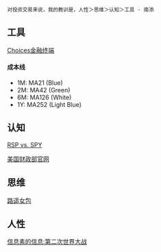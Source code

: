 ```
对投资交易来说，我的教训是，人性＞思维＞认知＞工具 - 南添
```
## 工具

[Choices金融终端](https://choice.eastmoney.com/)

#### 成本线
- 1M: MA21 (Blue)
- 2M: MA42 (Green)
- 6M: MA126 (White)
- 1Y: MA252 (Light Blue)

## 认知

[RSP vs. SPY]()

[美国财政部官网]()

## 思维

[路遥女包]()

## 人性

[信息素的信息:第二次世界大战](https://space.bilibili.com/44412187/lists?sid=1023612&spm_id_from=333.788.0.0)
